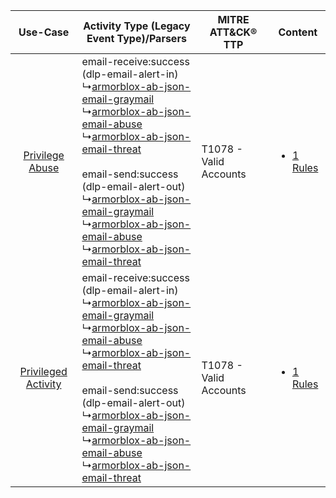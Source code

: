 |    Use-Case    | Activity Type (Legacy Event Type)/Parsers    | MITRE ATT&CK® TTP          | Content    |
|:----:| ---- | ---- | ---- |
|     [Privilege Abuse](../../../UseCases/uc_privilege_abuse.md)     |  email-receive:success (dlp-email-alert-in)<br> ↳[armorblox-ab-json-email-graymail](Ps/pC_armorbloxabjsonemailgraymail.md)<br> ↳[armorblox-ab-json-email-abuse](Ps/pC_armorbloxabjsonemailabuse.md)<br> ↳[armorblox-ab-json-email-threat](Ps/pC_armorbloxabjsonemailthreat.md)<br><br> email-send:success (dlp-email-alert-out)<br> ↳[armorblox-ab-json-email-graymail](Ps/pC_armorbloxabjsonemailgraymail.md)<br> ↳[armorblox-ab-json-email-abuse](Ps/pC_armorbloxabjsonemailabuse.md)<br> ↳[armorblox-ab-json-email-threat](Ps/pC_armorbloxabjsonemailthreat.md)<br> | T1078 - Valid Accounts<br> | [<ul><li>1 Rules</li></ul>](RM/r_m_armorblox_armorblox_Privilege_Abuse.md)     |
| [Privileged Activity](../../../UseCases/uc_privileged_activity.md) |  email-receive:success (dlp-email-alert-in)<br> ↳[armorblox-ab-json-email-graymail](Ps/pC_armorbloxabjsonemailgraymail.md)<br> ↳[armorblox-ab-json-email-abuse](Ps/pC_armorbloxabjsonemailabuse.md)<br> ↳[armorblox-ab-json-email-threat](Ps/pC_armorbloxabjsonemailthreat.md)<br><br> email-send:success (dlp-email-alert-out)<br> ↳[armorblox-ab-json-email-graymail](Ps/pC_armorbloxabjsonemailgraymail.md)<br> ↳[armorblox-ab-json-email-abuse](Ps/pC_armorbloxabjsonemailabuse.md)<br> ↳[armorblox-ab-json-email-threat](Ps/pC_armorbloxabjsonemailthreat.md)<br> | T1078 - Valid Accounts<br> | [<ul><li>1 Rules</li></ul>](RM/r_m_armorblox_armorblox_Privileged_Activity.md) |